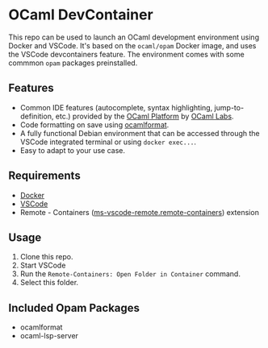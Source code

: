 # OCaml DevContainer

This repo can be used to launch an OCaml development environment using Docker and VSCode. It's based on the `ocaml/opam` Docker image, and uses the VSCode devcontainers feature. The environment comes with some commmon `opam` packages preinstalled.

## Features

- Common IDE features (autocomplete, syntax highlighting, jump-to-definition, etc.) provided by the [OCaml Platform](https://github.com/ocamllabs/vscode-ocaml-platform) by [OCaml Labs](https://ocamllabs.io/).
- Code formatting on save using [ocamlformat](https://github.com/ocaml-ppx/ocamlformat).
- A fully functional Debian environment that can be accessed through the VSCode integrated terminal or using `docker exec...`.
- Easy to adapt to your use case.

## Requirements

- [Docker](https://docs.docker.com/get-docker/)
- [VSCode](https://github.com/Microsoft/vscode)
- Remote - Containers ([ms-vscode-remote.remote-containers](https://github.com/Microsoft/vscode-remote-release)) extension

## Usage

1. Clone this repo.
2. Start VSCode
3. Run the `Remote-Containers: Open Folder in Container` command.
4. Select this folder.

## Included Opam Packages

- ocamlformat
- ocaml-lsp-server

